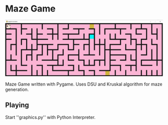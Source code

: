 # Maze Game

![GUI](gui_pic.jpg)

Maze Game written with Pygame. Uses DSU and Kruskal algorithm for maze generation.

## Playing

Start ''graphics.py'' with Python Interpreter.
